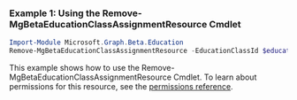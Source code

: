 ### Example 1: Using the Remove-MgBetaEducationClassAssignmentResource Cmdlet
```powershell
Import-Module Microsoft.Graph.Beta.Education
Remove-MgBetaEducationClassAssignmentResource -EducationClassId $educationClassId -EducationAssignmentId $educationAssignmentId -EducationAssignmentResourceId $educationAssignmentResourceId
```
This example shows how to use the Remove-MgBetaEducationClassAssignmentResource Cmdlet.
To learn about permissions for this resource, see the [permissions reference](/graph/permissions-reference).
